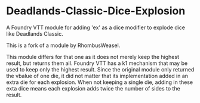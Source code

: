 # Deadlands-Classic-Dice-Explosion
A Foundry VTT module for adding 'ex' as a dice modifier to explode dice like Deadlands Classic.

This is a fork of a module by RhombusWeasel.

This module differs for that one as it does not merely keep the highest result, but returns them all. Foundry VTT has a k1 mechanism that may be used to keep only the highest result. Since the original module only returned the vbalue of one die, it did not matter that its implementation added in an extra die for each explosion. When not keeping a single die, adding in these exta dice means each explosion adds twice the number of sides to the result.